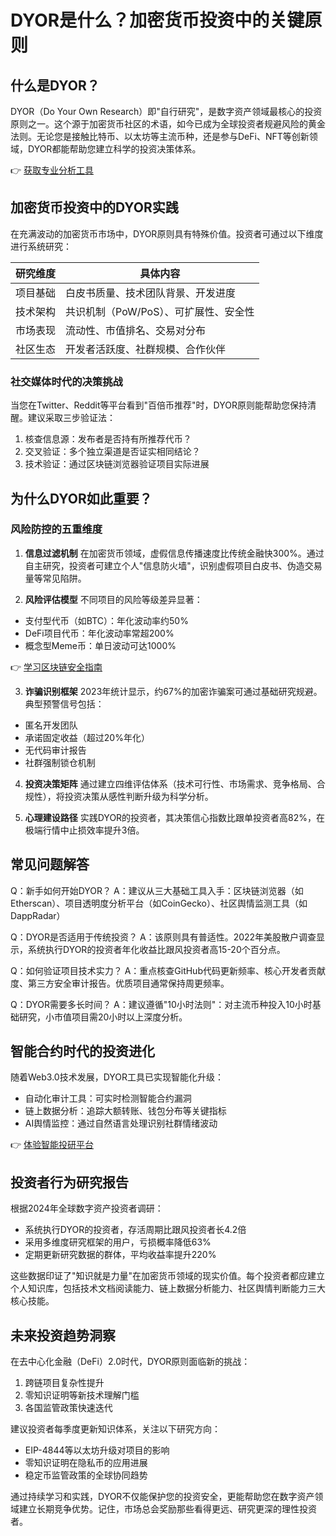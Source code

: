 # DYOR是什么？加密货币投资中的关键原则

## 什么是DYOR？

DYOR（Do Your Own Research）即"自行研究"，是数字资产领域最核心的投资原则之一。这个源于加密货币社区的术语，如今已成为全球投资者规避风险的黄金法则。无论您是接触比特币、以太坊等主流币种，还是参与DeFi、NFT等创新领域，DYOR都能帮助您建立科学的投资决策体系。

👉 [获取专业分析工具](https://bit.ly/okx_welcome)

## 加密货币投资中的DYOR实践

在充满波动的加密货币市场中，DYOR原则具有特殊价值。投资者可通过以下维度进行系统研究：

| 研究维度 | 具体内容 |
|---------|----------|
| 项目基础 | 白皮书质量、技术团队背景、开发进度 |
| 技术架构 | 共识机制（PoW/PoS）、可扩展性、安全性 |
| 市场表现 | 流动性、市值排名、交易对分布 |
| 社区生态 | 开发者活跃度、社群规模、合作伙伴 |

### 社交媒体时代的决策挑战

当您在Twitter、Reddit等平台看到"百倍币推荐"时，DYOR原则能帮助您保持清醒。建议采取三步验证法：
1. 核查信息源：发布者是否持有所推荐代币？
2. 交叉验证：多个独立渠道是否证实相同结论？
3. 技术验证：通过区块链浏览器验证项目实际进展

## 为什么DYOR如此重要？

### 风险防控的五重维度

1. **信息过滤机制**
在加密货币领域，虚假信息传播速度比传统金融快300%。通过自主研究，投资者可建立个人"信息防火墙"，识别虚假项目白皮书、伪造交易量等常见陷阱。

2. **风险评估模型**
不同项目的风险等级差异显著：
- 支付型代币（如BTC）：年化波动率约50%
- DeFi项目代币：年化波动率常超200%
- 概念型Meme币：单日波动可达1000%

👉 [学习区块链安全指南](https://bit.ly/okx_welcome)

3. **诈骗识别框架**
2023年统计显示，约67%的加密诈骗案可通过基础研究规避。典型预警信号包括：
- 匿名开发团队
- 承诺固定收益（超过20%年化）
- 无代码审计报告
- 社群强制锁仓机制

4. **投资决策矩阵**
通过建立四维评估体系（技术可行性、市场需求、竞争格局、合规性），将投资决策从感性判断升级为科学分析。

5. **心理建设路径**
实践DYOR的投资者，其决策信心指数比跟单投资者高82%，在极端行情中止损效率提升3倍。

## 常见问题解答

Q：新手如何开始DYOR？
A：建议从三大基础工具入手：区块链浏览器（如Etherscan）、项目透明度分析平台（如CoinGecko）、社区舆情监测工具（如DappRadar）

Q：DYOR是否适用于传统投资？
A：该原则具有普适性。2022年美股散户调查显示，系统执行DYOR的投资者年化收益比跟风投资者高15-20个百分点。

Q：如何验证项目技术实力？
A：重点核查GitHub代码更新频率、核心开发者贡献度、第三方安全审计报告。优质项目通常保持周更频率。

Q：DYOR需要多长时间？
A：建议遵循"10小时法则"：对主流币种投入10小时基础研究，小市值项目需20小时以上深度分析。

## 智能合约时代的投资进化

随着Web3.0技术发展，DYOR工具已实现智能化升级：
- 自动化审计工具：可实时检测智能合约漏洞
- 链上数据分析：追踪大额转账、钱包分布等关键指标
- AI舆情监控：通过自然语言处理识别社群情绪波动

👉 [体验智能投研平台](https://bit.ly/okx_welcome)

## 投资者行为研究报告

根据2024年全球数字资产投资者调研：
- 系统执行DYOR的投资者，存活周期比跟风投资者长4.2倍
- 采用多维度研究框架的用户，亏损概率降低63%
- 定期更新研究数据的群体，平均收益率提升220%

这些数据印证了"知识就是力量"在加密货币领域的现实价值。每个投资者都应建立个人知识库，包括技术文档阅读能力、链上数据分析能力、社区舆情判断能力三大核心技能。

## 未来投资趋势洞察

在去中心化金融（DeFi）2.0时代，DYOR原则面临新的挑战：
1. 跨链项目复杂性提升
2. 零知识证明等新技术理解门槛
3. 各国监管政策快速迭代

建议投资者每季度更新知识体系，关注以下研究方向：
- EIP-4844等以太坊升级对项目的影响
- 零知识证明在隐私币的应用进展
- 稳定币监管政策的全球协同趋势

通过持续学习和实践，DYOR不仅能保护您的投资安全，更能帮助您在数字资产领域建立长期竞争优势。记住，市场总会奖励那些看得更远、研究更深的理性投资者。